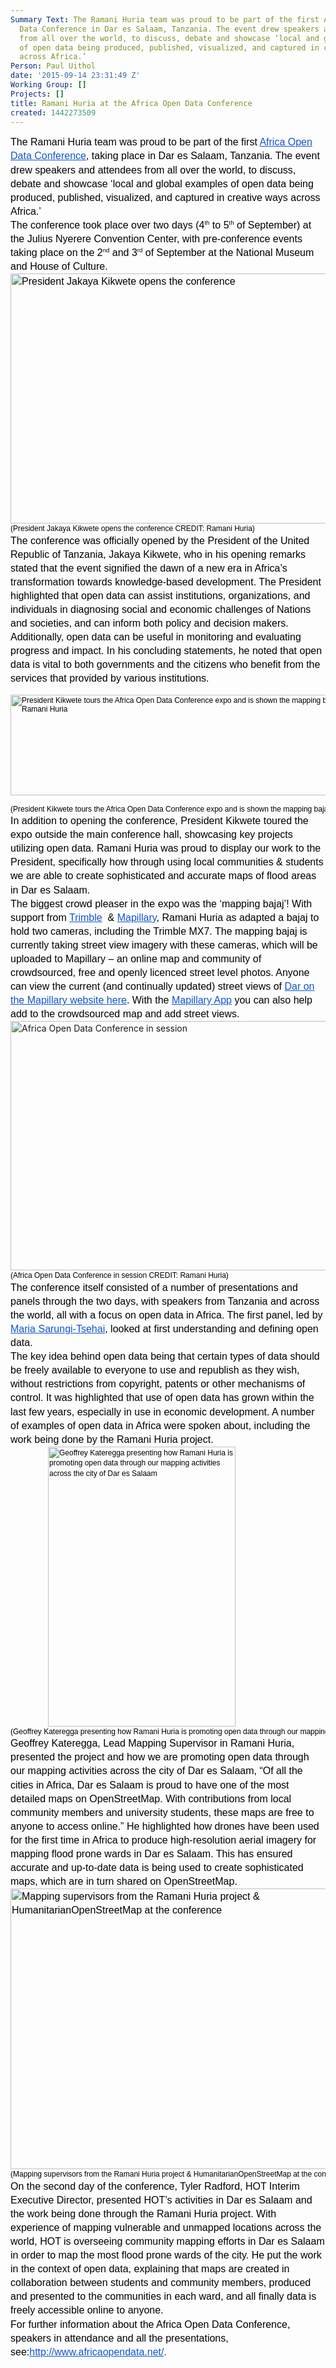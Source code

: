 ```yaml
---
Summary Text: The Ramani Huria team was proud to be part of the first Africa Open
  Data Conference in Dar es Salaam, Tanzania. The event drew speakers and attendees
  from all over the world, to discuss, debate and showcase ‘local and global examples
  of open data being produced, published, visualized, and captured in creative ways
  across Africa.’
Person: Paul Uithol
date: '2015-09-14 23:31:49 Z'
Working Group: []
Projects: []
title: Ramani Huria at the Africa Open Data Conference
created: 1442273509
---
```

<p id="docs-internal-guid-34bd67fd-ce23-a400-eb00-e87e4263db59" style="line-height: 1.38; margin-top: 0pt; margin-bottom: 0pt;" dir="ltr"><span style="font-size: 16px; font-family: Arial; color: #000000; background-color: transparent; font-weight: 400; font-style: normal; font-variant: normal; text-decoration: none; vertical-align: baseline;">The Ramani Huria team was proud to be part of the first </span><a style="text-decoration: none;" href="http://www.africaopendata.net/"><span style="font-size: 16px; font-family: Arial; color: #1155cc; background-color: transparent; font-weight: 400; font-style: normal; font-variant: normal; text-decoration: underline; vertical-align: baseline;">Africa Open Data Conference</span></a><span style="font-size: 16px; font-family: Arial; color: #000000; background-color: transparent; font-weight: 400; font-style: normal; font-variant: normal; text-decoration: none; vertical-align: baseline;">, taking place in Dar es Salaam, Tanzania. The event drew speakers and attendees from all over the world, to discuss, debate and showcase ‘l</span><span style="font-size: 16px; font-family: Arial; color: #000000; background-color: #ffffff; font-weight: 400; font-style: normal; font-variant: normal; text-decoration: none; vertical-align: baseline;">ocal and global examples of open data being produced, published, visualized, and captured in creative ways across Africa.’</span></p><p style="line-height: 1.38; margin-top: 0pt; margin-bottom: 0pt;" dir="ltr"><span style="font-size: 16px; font-family: Arial; color: #000000; background-color: transparent; font-weight: 400; font-style: normal; font-variant: normal; text-decoration: none; vertical-align: baseline;">The conference took place over two days (4</span><span style="font-size: 9.6px; font-family: Arial; color: #000000; background-color: transparent; font-weight: 400; font-style: normal; font-variant: normal; text-decoration: none; vertical-align: super;">th</span><span style="font-size: 16px; font-family: Arial; color: #000000; background-color: transparent; font-weight: 400; font-style: normal; font-variant: normal; text-decoration: none; vertical-align: baseline;"> to 5</span><span style="font-size: 9.6px; font-family: Arial; color: #000000; background-color: transparent; font-weight: 400; font-style: normal; font-variant: normal; text-decoration: none; vertical-align: super;">th</span><span style="font-size: 16px; font-family: Arial; color: #000000; background-color: transparent; font-weight: 400; font-style: normal; font-variant: normal; text-decoration: none; vertical-align: baseline;"> of September) at the Julius Nyerere Convention Center, with pre-conference events taking place on the 2</span><span style="font-size: 9.6px; font-family: Arial; color: #000000; background-color: transparent; font-weight: 400; font-style: normal; font-variant: normal; text-decoration: none; vertical-align: super;">nd</span><span style="font-size: 16px; font-family: Arial; color: #000000; background-color: transparent; font-weight: 400; font-style: normal; font-variant: normal; text-decoration: none; vertical-align: baseline;"> and 3</span><span style="font-size: 9.6px; font-family: Arial; color: #000000; background-color: transparent; font-weight: 400; font-style: normal; font-variant: normal; text-decoration: none; vertical-align: super;">rd</span><span style="font-size: 16px; font-family: Arial; color: #000000; background-color: transparent; font-weight: 400; font-style: normal; font-variant: normal; text-decoration: none; vertical-align: baseline;"> of September at the National Museum and House of Culture.</span></p><p style="line-height: 1.38; margin-top: 0pt; margin-bottom: 0pt;" dir="ltr"><span style="font-size: 16px; font-family: Arial; color: #000000; background-color: transparent; font-weight: 400; font-style: normal; font-variant: normal; text-decoration: none; vertical-align: baseline;"><img title="President Jakaya Kikwete opens the conference" src="/sites/default/files/rtDjzoSk_pdaHJIptNLqGBrek22PC8KQ-DROyGI9sAFbJB4j-rjaYm8Xz0Ppf1xF_Kxrq3qm4s.jpg" alt="President Jakaya Kikwete opens the conference" height="400" width="600"></span></p><pre id="docs-internal-guid-34bd67fd-ce24-15d8-d853-827500672880" style="line-height: 1.38; margin-top: 0pt; margin-bottom: 0pt;" dir="ltr"><span style="font-size: 12px; font-family: Arial; color: #000000; background-color: transparent; font-weight: 400; font-style: normal; font-variant: normal; text-decoration: none; vertical-align: baseline;">(President Jakaya Kikwete opens the conference CREDIT: Ramani Huria)</span></pre><p id="docs-internal-guid-34bd67fd-ce23-f479-2312-3cab99d731e8" style="line-height: 1.38; margin-top: 0pt; margin-bottom: 0pt;" dir="ltr"><span style="font-size: 16px; font-family: Arial; color: #000000; background-color: transparent; font-weight: 400; font-style: normal; font-variant: normal; text-decoration: none; vertical-align: baseline;">The conference was officially opened by the President of the United Republic of Tanzania, Jakaya Kikwete, who in his opening remarks stated that the event signified the dawn of a new era in Africa’s transformation towards knowledge-based development. The President highlighted that open data can assist institutions, organizations, and individuals in diagnosing social and economic challenges of Nations and societies, and can inform both policy and decision makers. Additionally, open data can be useful in monitoring and evaluating progress and impact. In his concluding statements, he noted that open data is vital to both governments and the citizens who benefit from the services that provided by various institutions.</span></p><p><span style="font-size: 12px; font-family: Arial; color: #000000; background-color: transparent; font-weight: 400; font-style: normal; font-variant: normal; text-decoration: none; vertical-align: baseline;"><img title="President Kikwete tours the Africa Open Data Conference expo and is shown the mapping bajaj CREDIT: Ramani Huria" src="/sites/default/files/tK4ZWNdskIH7dgjGnS6K8PFLef6S9uc2bonhm3sxj7yOFhvIGg8aDlrSNsrwYw.jpg" alt="President Kikwete tours the Africa Open Data Conference expo and is shown the mapping bajaj CREDIT: Ramani Huria" height="161" width="598"></span></p><pre style="line-height: 1.38; margin-top: 0pt; margin-bottom: 0pt;" dir="ltr"><span style="font-size: 12px; font-family: Arial; color: #000000; background-color: transparent; font-weight: 400; font-style: normal; font-variant: normal; text-decoration: none; vertical-align: baseline;">(President Kikwete tours the Africa Open Data Conference expo and is shown the mapping bajaj CREDIT: Ramani Huria)</span></pre><p style="line-height: 1.38; margin-top: 0pt; margin-bottom: 0pt;" dir="ltr"><span style="font-size: 16px; font-family: Arial; color: #000000; background-color: transparent; font-weight: 400; font-style: normal; font-variant: normal; text-decoration: none; vertical-align: baseline;">In addition to opening the conference, President Kikwete toured the expo outside the main conference hall, showcasing key projects utilizing open data. Ramani Huria was proud to display our work to the President, specifically how through using local communities &amp; students we are able to create sophisticated and accurate maps of flood areas in Dar es Salaam.</span></p><p style="line-height: 1.38; margin-top: 0pt; margin-bottom: 0pt;" dir="ltr"><span style="font-size: 16px; font-family: Arial; color: #000000; background-color: transparent; font-weight: 400; font-style: normal; font-variant: normal; text-decoration: none; vertical-align: baseline;">The biggest crowd pleaser in the expo was the ‘mapping bajaj’! With support from </span><a style="text-decoration: none;" href="http://www.trimble.com/"><span style="font-size: 16px; font-family: Arial; color: #1155cc; background-color: transparent; font-weight: 400; font-style: normal; font-variant: normal; text-decoration: underline; vertical-align: baseline;">Trimble</span></a><span style="font-size: 16px; font-family: Arial; color: #000000; background-color: transparent; font-weight: 400; font-style: normal; font-variant: normal; text-decoration: none; vertical-align: baseline;"> &nbsp;&amp; </span><a style="text-decoration: none;" href="https://www.mapillary.com/"><span style="font-size: 16px; font-family: Arial; color: #1155cc; background-color: transparent; font-weight: 400; font-style: normal; font-variant: normal; text-decoration: underline; vertical-align: baseline;">Mapillary</span></a><span style="font-size: 16px; font-family: Arial; color: #000000; background-color: transparent; font-weight: 400; font-style: normal; font-variant: normal; text-decoration: none; vertical-align: baseline;">, Ramani Huria as adapted a bajaj to hold two cameras, including the Trimble MX7. The mapping bajaj is currently taking street view imagery with these cameras, which will be uploaded to Mapillary – an online map and community of crowdsourced, free and openly licenced street level photos. Anyone can view the current (and continually updated) street views of </span><a style="text-decoration: none;" href="https://www.mapillary.com/map/search/-6.885827235939644/-6.7356713644778665/39.080940632932425/39.40380051213444"><span style="font-size: 16px; font-family: Arial; color: #1155cc; background-color: transparent; font-weight: 400; font-style: normal; font-variant: normal; text-decoration: underline; vertical-align: baseline;">Dar on the Mapillary website here</span></a><span style="font-size: 16px; font-family: Arial; color: #000000; background-color: transparent; font-weight: 400; font-style: normal; font-variant: normal; text-decoration: none; vertical-align: baseline;">. With the </span><a style="text-decoration: none;" href="http://www.mapillary.com/using.html"><span style="font-size: 16px; font-family: Arial; color: #1155cc; background-color: transparent; font-weight: 400; font-style: normal; font-variant: normal; text-decoration: underline; vertical-align: baseline;">Mapillary App</span></a><span style="font-size: 16px; font-family: Arial; color: #000000; background-color: transparent; font-weight: 400; font-style: normal; font-variant: normal; text-decoration: none; vertical-align: baseline;"> you can also help add to the crowdsourced map and add street views.</span></p><p style="line-height: 1.38; margin-top: 0pt; margin-bottom: 0pt;" dir="ltr"><img title="Africa Open Data Conference in session" src="/sites/default/files/W28yKUavxvx_LdAX02ighQhYVRx5y0r1BHRDgr4rAsOoTJfDw2XFMyU9zTdvA2Mqqt5J3y.jpg" alt="Africa Open Data Conference in session" height="399" width="599"></p><pre style="line-height: 1.38; margin-top: 0pt; margin-bottom: 0pt;" dir="ltr"><span id="docs-internal-guid-34bd67fd-ce2f-240a-f86b-ee5402dbe148" style="font-size: 12px; font-family: Arial; color: #000000; background-color: transparent; font-weight: 400; font-style: normal; font-variant: normal; text-decoration: none; vertical-align: baseline;">(Africa Open Data Conference in session CREDIT: Ramani Huria)</span></pre><p id="docs-internal-guid-34bd67fd-ce24-9572-2718-8d0d5aec1972" style="line-height: 1.38; margin-top: 0pt; margin-bottom: 0pt;" dir="ltr"><span style="font-size: 16px; font-family: Arial; color: #000000; background-color: transparent; font-weight: 400; font-style: normal; font-variant: normal; text-decoration: none; vertical-align: baseline;">The conference itself consisted of a number of presentations and panels through the two days, with speakers from Tanzania and across the world, all with a focus on open data in Africa. The first panel, led by </span><a style="text-decoration: none;" href="http://www.compass-tz.com/"><span style="font-size: 16px; font-family: Arial; color: #1155cc; background-color: transparent; font-weight: 400; font-style: normal; font-variant: normal; text-decoration: underline; vertical-align: baseline;">Maria Sarungi-Tsehai</span></a><span style="font-size: 16px; font-family: Arial; color: #000000; background-color: transparent; font-weight: 400; font-style: normal; font-variant: normal; text-decoration: none; vertical-align: baseline;">, looked at first understanding and defining open data.</span></p><p style="line-height: 1.38; margin-top: 0pt; margin-bottom: 0pt;" dir="ltr"><span style="font-size: 16px; font-family: Arial; color: #000000; background-color: transparent; font-weight: 400; font-style: normal; font-variant: normal; text-decoration: none; vertical-align: baseline;">The key idea behind open data being that certain types of data should be freely available to everyone to use and republish as they wish, without restrictions from copyright, patents or other mechanisms of control. It was highlighted that use of open data has grown within the last few years, especially in use in economic development. A number of examples of open data in Africa were spoken about, including the work being done by the Ramani Huria project.</span></p><p id="docs-internal-guid-34bd67fd-ce24-c6e3-38fb-0105133758cd" style="line-height: 1.38; margin-top: 0pt; margin-bottom: 0pt; padding-left: 60px;" dir="ltr"><span style="font-size: 12px; font-family: Arial; color: #000000; background-color: transparent; font-weight: 400; font-style: normal; font-variant: normal; text-decoration: none; vertical-align: baseline;"><img title="Geoffrey Kateregga presenting how Ramani Huria is promoting open data through our mapping activities across the city of Dar es Salaam" src="/sites/default/files/Dw7lEn9YZSQGAirE5rV5szVsv2FtIuxiqsePlvum0-KPzqJjd_vWT5AFK-cwVHfZclzFTARUA9ur.jpg" alt="Geoffrey Kateregga presenting how Ramani Huria is promoting open data through our mapping activities across the city of Dar es Salaam" height="448" width="300"></span></p><pre style="line-height: 1.38; margin-top: 0pt; margin-bottom: 0pt;" dir="ltr"><span style="font-size: 12px; font-family: Arial; color: #000000; background-color: transparent; font-weight: 400; font-style: normal; font-variant: normal; text-decoration: none; vertical-align: baseline;">(Geoffrey Kateregga presenting how Ramani Huria is promoting open data through our mapping activities across the city of Dar es Salaam CREDIT: Ramani Huria)</span></pre><p style="line-height: 1.38; margin-top: 0pt; margin-bottom: 0pt;" dir="ltr"><span style="font-size: 16px; font-family: Arial; color: #000000; background-color: transparent; font-weight: 400; font-style: normal; font-variant: normal; text-decoration: none; vertical-align: baseline;">Geoffrey Kateregga, Lead Mapping Supervisor in Ramani Huria, presented the project and how we are promoting open data through our mapping activities across the city of Dar es Salaam, “Of all the cities in Africa, Dar es Salaam is proud to have one of the most detailed maps on OpenStreetMap. With contributions from local community members and university students, these maps are free to anyone to access online.” He highlighted how drones have been used for the first time in Africa to produce high-resolution aerial imagery for mapping flood prone wards in Dar es Salaam. This has ensured accurate and up-to-date data is being used to create sophisticated maps, which are in turn shared on OpenStreetMap.</span></p><p style="line-height: 1.38; margin-top: 0pt; margin-bottom: 0pt;" dir="ltr"><span style="font-size: 16px; font-family: Arial; color: #000000; background-color: transparent; font-weight: 400; font-style: normal; font-variant: normal; text-decoration: none; vertical-align: baseline;"><img title="Mapping supervisors from the Ramani Huria project &amp; HumanitarianOpenStreetMap at the conference" src="/sites/default/files/t6Z5_4U_QMxhZliINrM7m7kk7a57A2WCBJv6KRhJ8gT4H9NPJIiqMRK_5Uz-6cdpP.jpg" alt="Mapping supervisors from the Ramani Huria project &amp; HumanitarianOpenStreetMap at the conference" height="449" width="600"></span></p><pre id="docs-internal-guid-34bd67fd-ce24-e67e-6c7a-fff4df546b98" style="line-height: 1.38; margin-top: 0pt; margin-bottom: 0pt;" dir="ltr"><span style="font-size: 12px; font-family: Arial; color: #000000; background-color: transparent; font-weight: 400; font-style: normal; font-variant: normal; text-decoration: none; vertical-align: baseline;">(Mapping supervisors from the Ramani Huria project &amp; HumanitarianOpenStreetMap at the conference CREDIT: </span><a style="text-decoration: none;" href="https://twitter.com/tylersradford"><span style="font-size: 12px; font-family: Arial; color: #1155cc; background-color: transparent; font-weight: 400; font-style: normal; font-variant: normal; text-decoration: underline; vertical-align: baseline;">@TylerSRadford)</span></a></pre><p style="line-height: 1.38; margin-top: 0pt; margin-bottom: 0pt;" dir="ltr"><span style="font-size: 16px; font-family: Arial; color: #000000; background-color: transparent; font-weight: 400; font-style: normal; font-variant: normal; text-decoration: none; vertical-align: baseline;">On the second day of the conference, Tyler Radford, </span><span style="font-size: 16px; font-family: Arial; color: #000000; background-color: transparent; font-weight: 400; font-style: normal; font-variant: normal; text-decoration: none; vertical-align: baseline;">HOT Interim Executive Director, presented HOT’s activities in Dar es Salaam and the work being done through the Ramani Huria project. With experience of mapping vulnerable and unmapped locations across the world, HOT is overseeing community mapping efforts in Dar es Salaam in order to map the most flood prone wards of the city. He put the work in the context of open data, explaining that maps are created in collaboration between students and community members, produced and presented to the communities in each ward, and all finally data is freely accessible online to anyone.</span></p><p style="line-height: 1.38; margin-top: 0pt; margin-bottom: 0pt;" dir="ltr"><span style="font-size: 16px; font-family: Arial; color: #000000; background-color: transparent; font-weight: 400; font-style: normal; font-variant: normal; text-decoration: none; vertical-align: baseline;">For further information about the Africa Open Data Conference, speakers in attendance and all the presentations, </span><span id="docs-internal-guid-34bd67fd-ce25-72b2-0d02-22cf0255ace6" style="font-size: 16px; font-family: Arial; color: #000000; background-color: transparent; font-weight: 400; font-style: normal; font-variant: normal; text-decoration: none; vertical-align: baseline;">see:</span><a style="text-decoration: none;" href="http://www.africaopendata.net/"><span style="font-size: 16px; font-family: Arial; color: #1155cc; background-color: transparent; font-weight: 400; font-style: normal; font-variant: normal; text-decoration: underline; vertical-align: baseline;">http://www.africaopendata.net/</span></a><span style="font-size: 14.666666666666666px; font-family: Arial; color: #000000; background-color: transparent; font-weight: 400; font-style: normal; font-variant: normal; text-decoration: none; vertical-align: baseline;">.</span></p>
